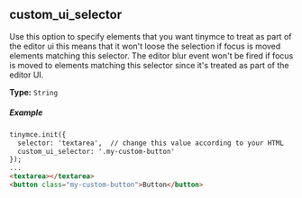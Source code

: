 ## custom_ui_selector

Use this option to specify elements that you want tinymce to treat as part of the editor ui this means that it won't loose the selection if focus is moved elements matching this selector. The editor blur event won't be fired if focus is moved to elements matching this selector since it's treated as part of the editor UI.

**Type:** `String`

##### Example

```html
tinymce.init({
  selector: 'textarea',  // change this value according to your HTML
  custom_ui_selector: '.my-custom-button'
});
...
<textarea></textarea>
<button class="my-custom-button">Button</button>
```
